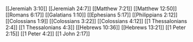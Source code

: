 [[Jeremiah 3:10]]
[[Jeremiah 24:7]]
[[Matthew 7:21]]
[[Matthew 12:50]]
[[Romans 6:17]]
[[Galatians 1:10]]
[[Ephesians 5:17]]
[[Philippians 2:12]]
[[Colossians 1:9]]
[[Colossians 3:22]]
[[Colossians 4:12]]
[[1 Thessalonians 2:4]]
[[1 Thessalonians 4:3]]
[[Hebrews 10:36]]
[[Hebrews 13:21]]
[[1 Peter 2:15]]
[[1 Peter 4:2]]
[[1 John 2:17]]
